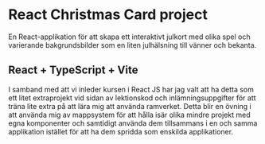 # React Christmas Card project  

En React-applikation för att skapa ett interaktivt julkort med olika spel och varierande bakgrundsbilder som en liten julhälsning till vänner och bekanta.

## React + TypeScript + Vite  

I samband med att vi inleder kursen i React JS har jag valt att ha detta som ett litet extraprojekt vid sidan av lektionskod och inlämningsuppgifter för att träna lite extra på att lära mig att använda ramverket. Detta blir en övning i att använda mig av mappsystem för att hålla isär olika mindre projekt med egna komponenter och samtidigt använda dem tillsammans i en och samma applikation istället för att ha dem spridda som enskilda applikationer. 



